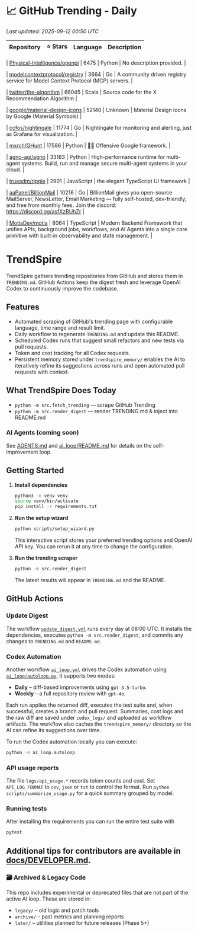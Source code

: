 <!-- TRENDING_START -->
# 📈 GitHub Trending - Daily

_Last updated: 2025-09-12 00:50 UTC_

| Repository | ⭐ Stars | Language | Description |
|------------|--------:|----------|-------------|

| [Physical-Intelligence/openpi](https://github.com/Physical-Intelligence/openpi) | 6475 | Python | No description provided. |

| [modelcontextprotocol/registry](https://github.com/modelcontextprotocol/registry) | 3664 | Go | A community driven registry service for Model Context Protocol (MCP) servers. |

| [twitter/the-algorithm](https://github.com/twitter/the-algorithm) | 66045 | Scala | Source code for the X Recommendation Algorithm |

| [google/material-design-icons](https://github.com/google/material-design-icons) | 52140 | Unknown | Material Design icons by Google (Material Symbols) |

| [ccfos/nightingale](https://github.com/ccfos/nightingale) | 11774 | Go | Nightingale for monitoring and alerting, just as Grafana for visualization. |

| [mxrch/GHunt](https://github.com/mxrch/GHunt) | 17586 | Python | 🕵️‍♂️ Offensive Google framework. |

| [agno-agi/agno](https://github.com/agno-agi/agno) | 33183 | Python | High-performance runtime for multi-agent systems. Build, run and manage secure multi-agent systems in your cloud. |

| [trueadm/ripple](https://github.com/trueadm/ripple) | 2901 | JavaScript | the elegant TypeScript UI framework |

| [aaPanel/BillionMail](https://github.com/aaPanel/BillionMail) | 10216 | Go | BillionMail gives you open-source MailServer, NewsLetter, Email Marketing — fully self-hosted, dev-friendly, and free from monthly fees. Join the discord: https://discord.gg/asfXzBUhZr |

| [MotiaDev/motia](https://github.com/MotiaDev/motia) | 8064 | TypeScript | Modern Backend Framework that unifies APIs, background jobs, workflows, and AI Agents into a single core primitive with built-in observability and state management. |
<!-- TRENDING_END -->

# TrendSpire

TrendSpire gathers trending repositories from GitHub and stores them in `TRENDING.md`. GitHub Actions keep the digest fresh and leverage OpenAI Codex to continuously improve the codebase.

## Features

- Automated scraping of GitHub's trending page with configurable language, time range and result limit.
- Daily workflow to regenerate `TRENDING.md` and update this README.
- Scheduled Codex runs that suggest small refactors and new tests via pull requests.
- Token and cost tracking for all Codex requests.
- Persistent memory stored under `trendspire_memory/` enables the AI to
  iteratively refine its suggestions across runs and open automated pull
  requests with context.

## What TrendSpire Does Today

- `python -m src.fetch_trending` — scrape GitHub Trending
- `python -m src.render_digest` — render TRENDING.md & inject into README.md

### AI Agents (coming soon)
See [AGENTS.md](./AGENTS.md) and [ai_loop/README.md](./ai_loop/README.md) for details on the self-improvement loop.

## Getting Started

1. **Install dependencies**
   ```bash
   python3 -m venv venv
   source venv/bin/activate
   pip install -r requirements.txt
   ```

2. **Run the setup wizard**
   ```bash
   python scripts/setup_wizard.py
   ```
   This interactive script stores your preferred trending options and OpenAI API key.
   You can rerun it at any time to change the configuration.

3. **Run the trending scraper**
   ```bash
   python -m src.render_digest
   ```
   The latest results will appear in `TRENDING.md` and the README.


## GitHub Actions

### Update Digest

The workflow [`update_digest.yml`](.github/workflows/update_digest.yml) runs every day at 08:00 UTC. It installs the dependencies, executes `python -m src.render_digest`, and commits any changes to `TRENDING.md` and `README.md`.

### Codex Automation

Another workflow [`ai_loop.yml`](.github/workflows/ai_loop.yml) drives the Codex automation using [`ai_loop/autoloop.py`](ai_loop/autoloop.py). It supports two modes:

- **Daily** – diff-based improvements using `gpt-3.5-turbo`.
- **Weekly** – a full repository review with `gpt-4o`.

Each run applies the returned diff, executes the test suite and, when successful, creates a branch and pull request. Summaries, cost logs and the raw diff are saved under `codex_logs/` and uploaded as workflow artifacts. The workflow also caches the `trendspire_memory/` directory so the AI can refine its suggestions over time.

To run the Codex automation locally you can execute:

```bash
python -m ai_loop.autoloop
```

### API usage reports

The file `logs/api_usage.*` records token counts and cost. Set `API_LOG_FORMAT`
to `csv`, `json` or `txt` to control the format. Run `python
scripts/summarize_usage.py` for a quick summary grouped by model.

### Running tests

After installing the requirements you can run the entire test suite with

```bash
pytest
```

Additional tips for contributors are available in
[docs/DEVELOPER.md](docs/DEVELOPER.md).
---

### 🗃 Archived & Legacy Code

This repo includes experimental or deprecated files that are not part of the active AI loop. These are stored in:

- `legacy/` – old logic and patch tools
- `archive/` – past metrics and planning reports
- `later/` – utilities planned for future releases (Phase 5+)
